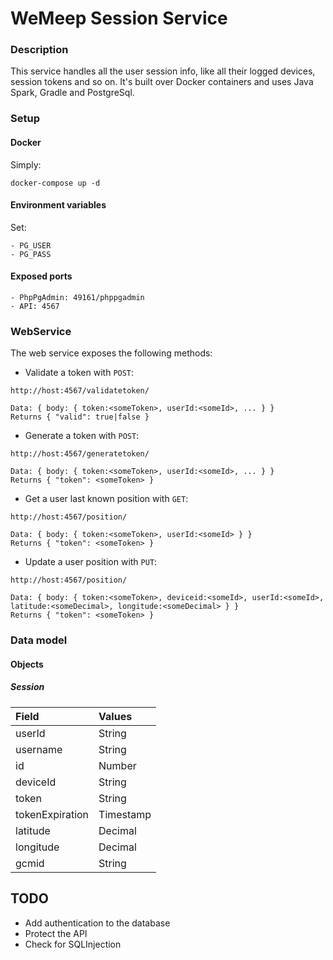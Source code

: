 # WeMeep Session Service
### Description
This service handles all the user session info, like all their logged devices, session tokens and so on. It's built over Docker containers and uses Java Spark, Gradle and PostgreSql.

### Setup
#### Docker
Simply:
```
docker-compose up -d
```
#### Environment variables
Set:
```
- PG_USER
- PG_PASS
```

#### Exposed ports
```
- PhpPgAdmin: 49161/phppgadmin
- API: 4567
```

### WebService
The web service exposes the following methods:

- Validate a token with `POST`:

```
http://host:4567/validatetoken/

Data: { body: { token:<someToken>, userId:<someId>, ... } }
Returns { "valid": true|false }
```
- Generate a token with `POST`:

```
http://host:4567/generatetoken/

Data: { body: { token:<someToken>, userId:<someId>, ... } }
Returns { "token": <someToken> }

```
- Get a user last known position with `GET`:

```
http://host:4567/position/

Data: { body: { token:<someToken>, userId:<someId> } }
Returns { "token": <someToken> }
```
- Update a user position with `PUT`:

```
http://host:4567/position/

Data: { body: { token:<someToken>, deviceid:<someId>, userId:<someId>, latitude:<someDecimal>, longitude:<someDecimal> } }
Returns { "token": <someToken> }
```

### Data model
#### Objects
##### Session
|  Field      |  Values   |
| :---------- | :-------- |
| userId      | String    |
| username      | String    |
| id          | Number    |
| deviceId    | String    |
| token       | String    |
| tokenExpiration | Timestamp|
| latitude    | Decimal |
| longitude   | Decimal |
| gcmid       | String  |

## TODO
- Add authentication to the database
- Protect the API
- Check for SQLInjection
